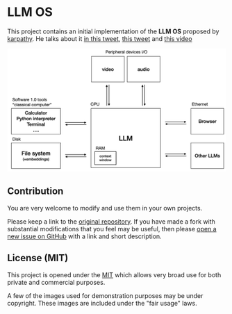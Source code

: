 # LLM OS

This project contains an initial implementation of the **LLM OS** proposed by [karpathy].
He talks about it [in this tweet][tweet1], [this tweet][tweet2] and [this video]

[karpathy]: https://twitter.com/karpathy/status/1723140519554105733
[tweet1]: https://twitter.com/karpathy/status/1723140519554105733
[tweet2]: https://twitter.com/karpathy/status/1707437820045062561
[this video]: https://youtu.be/zjkBMFhNj_g?t=2535

![LLM-OS Architecture][llm-os-arch]

[llm-os-arch]: ./res/images/llm-os-architecture.png

## Contribution

You are very welcome to modify and use them in your own projects.

Please keep a link to the [original repository]. If you have made a fork with
substantial modifications that you feel may be useful, then please
[open a new issue on GitHub][issues] with a link and short description.

## License (MIT)

This project is opened under the [MIT][license] which allows very broad use for
both private and commercial purposes.

A few of the images used for demonstration purposes may be under copyright.
These images are included under the "fair usage" laws.

[original repository]: https://github.com/victor-iyi/llm-os
[issues]: https://github.com/victor-iyi/llm-os/issues
[license]: ./LICENSE
